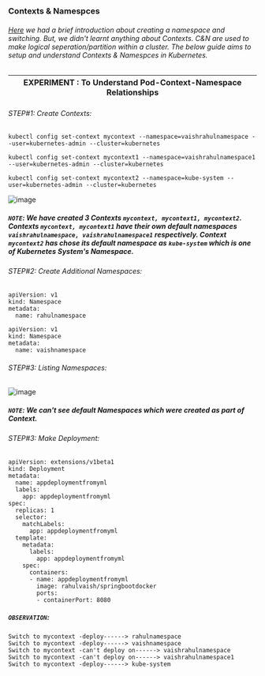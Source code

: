 ### Contexts & Namespces
###### [Here](https://github.com/rahulvaish/ReferenceDocuments/blob/master/UnderstandingKubernetes/%5B05%5D%20Commands-ApplicationDeployment%5BNodes%20and%20Pods%5D.MD) we had a brief introduction about creating a namespace and switching. But, we didn't learnt anything about Contexts. C&N are used to make logical seperation/partition within a cluster. The below guide aims to setup and understand Contexts & Namespces in Kubernetes.


| EXPERIMENT : To Understand Pod-Context-Namespace Relationships |
|---|
###### *STEP#1: Create Contexts:*
```
kubectl config set-context mycontext --namespace=vaishrahulnamespace --user=kubernetes-admin --cluster=kubernetes
```
```
kubectl config set-context mycontext1 --namespace=vaishrahulnamespace1 --user=kubernetes-admin --cluster=kubernetes
```
```
kubectl config set-context mycontext2 --namespace=kube-system --user=kubernetes-admin --cluster=kubernetes
```
![image](https://user-images.githubusercontent.com/45539698/68540420-e4c16700-03b7-11ea-8827-728de9791603.png)
##### *```NOTE```: We have created 3 Contexts ```mycontext, mycontext1, mycontext2```. Contexts ```mycontext, mycontext1``` have their own default namespaces ```vaishrahulnamespace, vaishrahulnamespace1``` respectively. Context ```mycontext2``` has chose its default namespace as ```kube-system``` which is one of Kubernetes System's Namespace.*
###### *STEP#2: Create Additional Namespaces:*
```
apiVersion: v1
kind: Namespace
metadata:
  name: rahulnamespace

```
```
apiVersion: v1
kind: Namespace
metadata:
  name: vaishnamespace
```
###### *STEP#3: Listing Namespaces:*
![image](https://user-images.githubusercontent.com/45539698/68539048-b5a0fa80-03a3-11ea-8951-ddf725ef9e70.png)
##### *```NOTE```: We can't see default Namespaces which were created as part of Context.*
###### *STEP#3: Make Deployment:* 
```
apiVersion: extensions/v1beta1
kind: Deployment
metadata:
  name: appdeploymentfromyml
  labels:
    app: appdeploymentfromyml
spec:
  replicas: 1
  selector:
    matchLabels:
      app: appdeploymentfromyml
  template:
    metadata:
      labels:
        app: appdeploymentfromyml
    spec:
      containers:
      - name: appdeploymentfromyml
        image: rahulvaish/springbootdocker
        ports:
        - containerPort: 8080
```
##### *```OBSERVATION```*:
```
Switch to mycontext -deploy------> rahulnamespace 
Switch to mycontext -deploy------> vaishnamespace 
Switch to mycontext -can't deploy on------> vaishrahulnamespace
Switch to mycontext -can't deploy on------> vaishrahulnamespace1
Switch to mycontext -deploy------> kube-system
```

